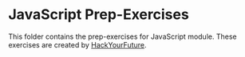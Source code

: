 # JavaScript Prep-Exercises

This folder contains the prep-exercises for JavaScript module. These exercises are created by [HackYourFuture](https://github.com/HackYourFuture).